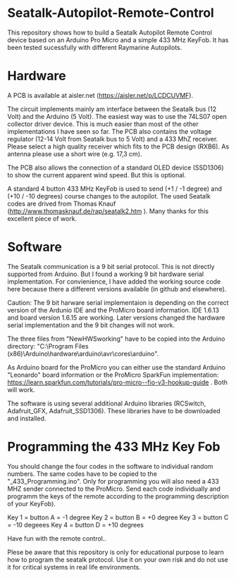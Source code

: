 # Seatalk-Autopilot-Remote-Control

This repository shows how to build a Seatalk Autopilot Remote Control device based on an Arduino Pro Micro and a simple 433 MHz KeyFob. It has been tested sucessfully with different Raymarine Autopilots.

# Hardware
A PCB is available at aisler.net (https://aisler.net/p/LCDCUVMF).

The circuit implements mainly am interface between the Seatalk bus (12 Volt) and the Arduino (5 Volt).
The easiest way was to use the 74LS07 open collector driver device. This is much easier than most of the other implementations I have seen so far. The PCB also contains the voltage regulator (12-14 Volt from Seatalk bus to 5 Volt) and a 433 MhZ receiver.
Please select a high quality receiver which fits to the PCB design (RXB6). As antenna please use a short wire (e.g. 17,3 cm).

The PCB also allows the connection of a standard OLED device (SSD1306) to show the current apparent wind speed. But this is optional.

A standard 4 button 433 MHz KeyFob is used to send (+1 / -1 degree) and (+10 / -10 degrees) course changes to the autopilot.
The used Seatalk codes are drived from Thomas Knauf (http://www.thomasknauf.de/rap/seatalk2.htm ). Many thanks for this excellent piece of work.

# Software
The Seatalk communication is a 9 bit serial protocol. This is not directly supported from Arduino. But I found a working 9 bit hardware serial implementation. For convienience, I have added the working source code here because there a different versions available (in github and elsewhere). 

Caution: The 9 bit harware serial implementaion is depending on the correct version of the Ardunio IDE and the ProMicro board information. IDE 1.6.13  and board version 1.6.15 are working. Later versions changed the hardware serial implementation and the 9 bit changes will not work.

The three files from "NewHWSworking" have to be copied into the Arduino directory: "C:\Program Files (x86)\Arduino\hardware\arduino\avr\cores\arduino".

As Arduino board for the ProMicro you can either use the standard Arduino "Leonardo" board information or the ProMicro  SparkFun implementation: https://learn.sparkfun.com/tutorials/pro-micro--fio-v3-hookup-guide . Both will work.

The software is using several additional Arduino libraries (RCSwitch, Adafruit_GFX, Adafruit_SSD1306). These libraries have to be downloaded and installed. 

# Programming the 433 MHz Key Fob

You should change the four codes in the software to individual random numbers. The same codes have to be copied to the "_433_Programming.ino". Only for programming you will also need a 433 MHZ sender connected to the ProMicro.
Send each code individually and programm the keys of the remote according to the programming description of your KeyFob).

Key 1 = button A = -1 degree
Key 2 = button B =  +0 degree
Key 3 = button C = -10 degeees
Key 4 = button D = +10 degrees

Have fun with the remote control..

Plese be aware that this repository is only for educational purpose to learn how to program the seatalk protocol. Use it on your own risk and do not use it for critical systems in real life environments.
